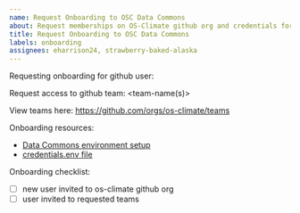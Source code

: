 ```yaml
---
name: Request Onboarding to OSC Data Commons
about: Request memberships on OS-Climate github org and credentials for Trino
title: Request Onboarding to OSC Data Commons
labels: onboarding
assignees: eharrison24, strawberry-baked-alaska
---
```


Requesting onboarding for github user: <github-user-name>

Request access to github team: <team-name(s)>

View teams here: <https://github.com/orgs/os-climate/teams>

Onboarding resources:

- [Data Commons environment setup](https://github.com/os-climate/os_c_data_commons/blob/main/docs/setup-initial-environment.md)
- [credentials.env file](https://github.com/os-climate/os_c_data_commons/blob/main/docs/credentials.env)

Onboarding checklist:

- [ ] new user invited to os-climate github org
- [ ] user invited to requested teams
